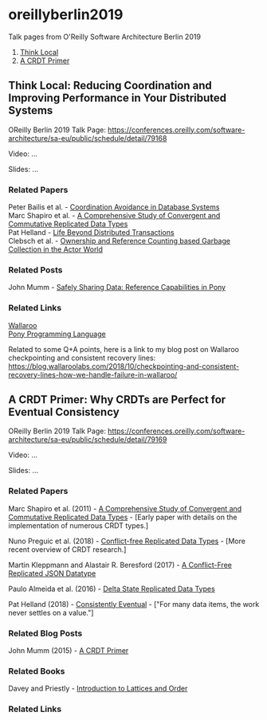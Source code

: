 # oreillyberlin2019
Talk pages from O'Reilly Software Architecture Berlin 2019

1. [Think Local](#Think-Local-Reducing-coordination-and-improving-performance-in-your-distributed-systems)  
2. [A CRDT Primer](#A-CRDT-Primer-Why-CRDTs-are-perfect-for-eventual-consistency)


## Think Local: Reducing Coordination and Improving Performance in Your Distributed Systems

OReilly Berlin 2019 Talk Page: https://conferences.oreilly.com/software-architecture/sa-eu/public/schedule/detail/79168

Video: ...

Slides: ...

### Related Papers

Peter Bailis et al. - [Coordination Avoidance in Database Systems](http://www.vldb.org/pvldb/vol8/p185-bailis.pdf)  
Marc Shapiro et al. - [A Comprehensive Study of Convergent and Commutative Replicated Data Types](https://hal.inria.fr/inria-00555588/document)  
Pat Helland - [Life Beyond Distributed Transactions](https://queue.acm.org/detail.cfm?ref=rss&id=3025012)  
Clebsch et al. - [Ownership and Reference Counting based Garbage Collection in the Actor World](https://www.doc.ic.ac.uk/~scd/icooolps15_GC.pdf)  

### Related Posts
John Mumm - [Safely Sharing Data: Reference Capabilities in Pony](http://jtfmumm.com/blog/2016/03/06/safely-sharing-data-pony-reference-capabilities/)  

### Related Links

[Wallaroo](http://github.com/wallaroolabs/wallaroo)  
[Pony Programming Language](http://www.ponylang.org)

Related to some Q+A points, here is a link to my blog post on Wallaroo checkpointing and consistent recovery lines: https://blog.wallaroolabs.com/2018/10/checkpointing-and-consistent-recovery-lines-how-we-handle-failure-in-wallaroo/


## A CRDT Primer: Why CRDTs are Perfect for Eventual Consistency

OReilly Berlin 2019 Talk Page: https://conferences.oreilly.com/software-architecture/sa-eu/public/schedule/detail/79169

Video: ...

Slides: ...

### Related Papers

Marc Shapiro et al. (2011) - [A Comprehensive Study of Convergent and Commutative Replicated Data Types](https://hal.inria.fr/inria-00555588/document) - \[Early paper with details on the implementation of numerous CRDT types.\]

Nuno Preguic et al. (2018) - [Conflict-free Replicated Data Types](https://arxiv.org/pdf/1805.06358.pdf) - \[More recent overview of CRDT research.\]

Martin Kleppmann and Alastair R. Beresford (2017) - [A Conflict-Free Replicated JSON Datatype](https://arxiv.org/pdf/1608.03960.pdf)

Paulo Almeida et al. (2016) - [Delta State Replicated Data Types](https://arxiv.org/pdf/1603.01529.pdf)

Pat Helland (2018) - [Consistently Eventual](https://queue.acm.org/detail.cfm?id=3226077) - \["For many data items, the work never settles on a value."\]

### Related Blog Posts

John Mumm (2015) - [A CRDT Primer](http://jtfmumm.com/blog/2015/11/17/crdt-primer-1-defanging-order-theory/)

### Related Books

Davey and Priestly - [Introduction to Lattices and Order](https://www.amazon.com/Introduction-Lattices-Order-B-Davey/dp/0521784514/ref=sr_1_1?ie=UTF8&qid=1529245541&sr=8-1&keywords=order+theory)  

### Related Links
